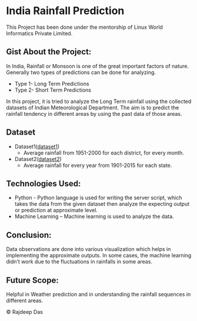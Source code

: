 # India Rainfall Prediction

This Project has been done under the mentorship of Linux World Informatics Private Limited.


## Gist About the Project:

In India, Rainfall or Monsoon is one of the great important factors of nature. Generally two types of predictions can be done for analyzing.
-	Type 1- Long Term Predictions
-	Type 2- Short Term Predictions

In this project, it is tried to analyze the Long Term rainfall using the collected datasets of Indian Meteorological Department. The aim is to predict the rainfall tendency in different areas by using the past data of those areas.

## Dataset
- Dataset1([dataset1](https://data.gov.in/resources/district-rainfall-normal-mm-monthly-seasonal-and-annual-data-period-1951-2000)) 
    - Average rainfall from 1951-2000 for each district, for every month.
- Dataset2([dataset2](https://data.gov.in/resources/subdivision-wise-rainfall-and-its-departure-1901-2015)) 
    - Average rainfall for every year from 1901-2015 for each state.


## Technologies Used:
-	Python - Python language is used for writing the server script, which takes the data from the given dataset then analyze the expecting output or prediction at approximate level.
-	Machine Learning – Machine learning is used to analyze the data.

## Conclusion: 

Data observations are done into various visualization which helps in implementing the approximate outputs. In some cases, the machine learning didn’t work due to the fluctuations in rainfalls in some areas.

## Future Scope: 

Helpful in Weather prediction and in understanding the rainfall sequences in different areas.


  
&copy; Rajdeep Das
